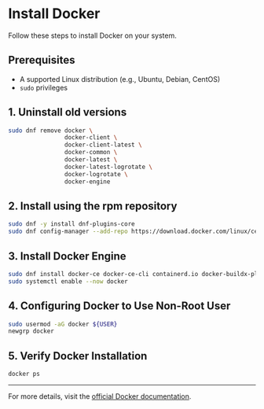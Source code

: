# Install Docker

Follow these steps to install Docker on your system.

## Prerequisites

- A supported Linux distribution (e.g., Ubuntu, Debian, CentOS)
- `sudo` privileges

## 1. Uninstall old versions

```sh
sudo dnf remove docker \
                docker-client \
                docker-client-latest \
                docker-common \
                docker-latest \
                docker-latest-logrotate \
                docker-logrotate \
                docker-engine
```

## 2. Install using the rpm repository

```sh
sudo dnf -y install dnf-plugins-core
sudo dnf config-manager --add-repo https://download.docker.com/linux/centos/docker-ce.repo
```

## 3. Install Docker Engine

```sh
sudo dnf install docker-ce docker-ce-cli containerd.io docker-buildx-plugin docker-compose-plugin
sudo systemctl enable --now docker
```

## 4. Configuring Docker to Use Non-Root User

```sh
sudo usermod -aG docker ${USER}
newgrp docker
```

## 5. Verify Docker Installation

```sh
docker ps
```

---

For more details, visit the [official Docker documentation](https://docs.docker.com/engine/install/centos/).
